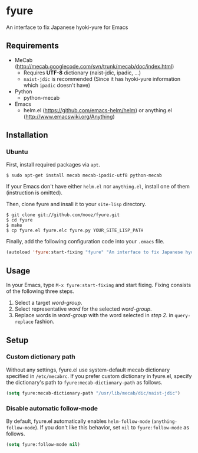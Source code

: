 # fyure

An interface to fix Japanese hyoki-yure for Emacs

## Requirements

- MeCab (http://mecab.googlecode.com/svn/trunk/mecab/doc/index.html)
  - Requires **UTF-8** dictionary (naist-jdic, ipadic, ...)
  - `naist-jdic` is recommended (Since it has hyoki-yure information which `ipadic` doesn't have)
- Python
  - python-mecab
- Emacs
  - helm.el (https://github.com/emacs-helm/helm) or anything.el (http://www.emacswiki.org/Anything)

## Installation

### Ubuntu

First, install required packages via `apt`.

    $ sudo apt-get install mecab mecab-ipadic-utf8 python-mecab

If your Emacs don't have either `helm.el` nor `anything.el`, install one of them (instruction is omitted).

Then, clone fyure and insall it to your `site-lisp` directory.

    $ git clone git://github.com/mooz/fyure.git
    $ cd fyure
    $ make
    $ cp fyure.el fyure.elc fyure.py YOUR_SITE_LISP_PATH

Finally, add the following configuration code into your `.emacs` file.

```lisp
(autoload 'fyure:start-fixing "fyure" "An interface to fix Japanese hyoki-yure." t)
```

## Usage

In your Emacs, type `M-x fyure:start-fixing` and start fixing. Fixing consists of the following three steps.

1. Select a target *word-group*.
2. Select representative *word* for the selected *word-group*.
3. Replace words in *word-group* with the word selected in *step 2.* in `query-replace` fashion.

## Setup

### Custom dictionary path

Without any settings, fyure.el use system-default mecab dictionary specified in `/etc/mecabrc`. If you prefer custom dictionary in fyure.el, specify the dictionary's path to `fyure:mecab-dictionary-path` as follows.

```lisp
(setq fyure:mecab-dictionary-path "/usr/lib/mecab/dic/naist-jdic")
```

### Disable automatic follow-mode

By default, fyure.el automatically enables `helm-follow-mode` (`anything-follow-mode`). If you don't like this behavior, set `nil` to `fyure:follow-mode` as follows.

```lisp
(setq fyure:follow-mode nil)
```
